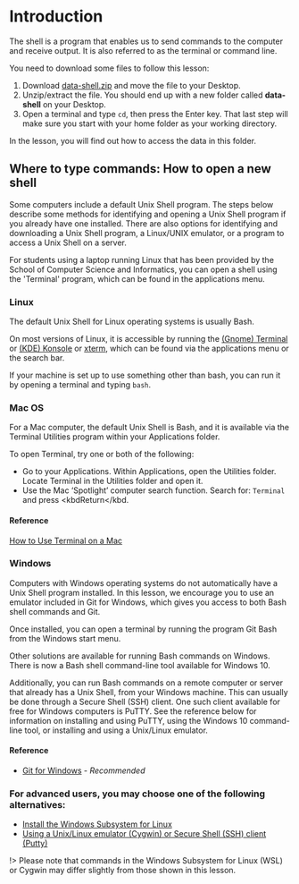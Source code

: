 # Introduction

The shell is a program that enables us to send commands to the computer and receive output. It is also referred to as the terminal or command line.

You need to download some files to follow this lesson:

1. Download [data-shell.zip](data/data-shell.zip ':ignore') and move the file to your Desktop.
2. Unzip/extract the file. You should end up with a new folder called **data-shell** on your Desktop.
3. Open a terminal and type `cd`, then press the Enter key. That last step will make sure you start with your home folder as your working directory.

In the lesson, you will find out how to access the data in this folder.  

## Where to type commands: How to open a new shell

Some computers include a default Unix Shell program. The steps below describe some methods for identifying and opening a Unix Shell program if you already have one installed. There are also options for identifying and downloading a Unix Shell program, a Linux/UNIX emulator, or a program to access a Unix Shell on a server. 

For students using a laptop running Linux that has been provided by the School of Computer Science and Informatics, you can open a shell using the 'Terminal' program, which can be found in the applications menu.

### Linux

The default Unix Shell for Linux operating systems is usually Bash.

On most versions of Linux, it is accessible by running the [(Gnome) Terminal](https://help.gnome.org/users/gnome-terminal/stable/) or [(KDE) Konsole](https://konsole.kde.org/) or [xterm](https://en.wikipedia.org/wiki/Xterm), which can be found via the applications menu or the search bar.

If your machine is set up to use something other than bash, you can run it by opening a terminal and typing `bash`.

### Mac OS
For a Mac computer, the default Unix Shell is Bash, and it is available via the Terminal Utilities program within your Applications folder.

To open Terminal, try one or both of the following:

* Go to your Applications. Within Applications, open the Utilities folder. Locate Terminal in the Utilities folder and open it.
* Use the Mac ‘Spotlight’ computer search function. Search for: `Terminal` and press <kbdReturn</kbd.

#### Reference 
[How to Use Terminal on a Mac](http://www.macworld.co.uk/feature/mac-software/how-use-terminal-on-mac-3608274/)

### Windows
Computers with Windows operating systems do not automatically have a Unix Shell program installed. In this lesson, we encourage you to use an emulator included in Git for Windows, which gives you access to both Bash shell commands and Git. 

Once installed, you can open a terminal by running the program Git Bash from the Windows start menu.

Other solutions are available for running Bash commands on Windows. 
There is now a Bash shell command-line tool available for Windows 10. 

Additionally, you can run Bash commands on a remote computer or server that already has a Unix Shell, from your Windows machine. 
This can usually be done through a Secure Shell (SSH) client. One such client available for free for Windows computers is PuTTY. See the reference below for information on installing and using PuTTY, 
using the Windows 10 command-line tool, or installing and using a Unix/Linux emulator.

#### Reference
* [Git for Windows](https://git-for-windows.github.io/) - *Recommended*

### For advanced users, you may choose one of the following alternatives: 
* [Install the Windows Subsystem for Linux](https://docs.microsoft.com/en-us/windows/wsl/install-win10)
* [Using a Unix/Linux emulator (Cygwin) or Secure Shell (SSH) client (Putty)](http://faculty.smu.edu/reynolds/unixtut/windows.html)

!> Please note that commands in the Windows Subsystem for Linux (WSL) or Cygwin may differ slightly from those shown in this lesson.